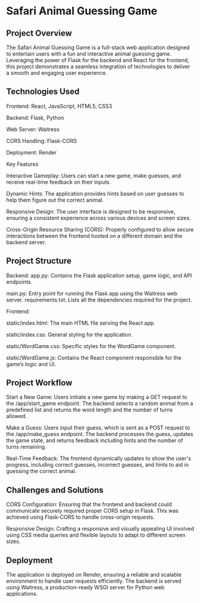 # Safari Animal Guessing Game
## Project Overview
The Safari Animal Guessing Game is a full-stack web application designed to entertain users with a fun and interactive animal guessing game. Leveraging the power of Flask for the backend and React for the frontend, this project demonstrates a seamless integration of technologies to deliver a smooth and engaging user experience.

## Technologies Used
Frontend: React, JavaScript, HTML5, CSS3

Backend: Flask, Python

Web Server: Waitress

CORS Handling: Flask-CORS

Deployment: Render

Key Features

Interactive Gameplay: Users can start a new game, make guesses, and receive real-time feedback on their inputs.

Dynamic Hints: The application provides hints based on user guesses to help them figure out the correct animal.

Responsive Design: The user interface is designed to be responsive, ensuring a consistent experience across various devices and screen sizes.

Cross-Origin Resource Sharing (CORS): Properly configured to allow secure interactions between the frontend hosted on a different domain and the backend server.

## Project Structure
Backend:
app.py: Contains the Flask application setup, game logic, and API endpoints.

main.py: Entry point for running the Flask app using the Waitress web server.
requirements.txt: Lists all the dependencies required for the project.

Frontend:

static/index.html: The main HTML file serving the React app.

static/index.css: General styling for the application.

static/WordGame.css: Specific styles for the WordGame component.

static/WordGame.js: Contains the React component responsible for the game’s logic and UI.

## Project Workflow

Start a New Game: Users initiate a new game by making a GET request to the /app/start_game endpoint. The backend selects a random animal from a predefined list and returns the word length and the number of turns allowed.

Make a Guess: Users input their guess, which is sent as a POST request to the /app/make_guess endpoint. The backend processes the guess, updates the game state, and returns feedback including hints and the number of turns remaining.

Real-Time Feedback: The frontend dynamically updates to show the user's progress, including correct guesses, incorrect guesses, and hints to aid in guessing the correct animal.

## Challenges and Solutions

CORS Configuration: Ensuring that the frontend and backend could communicate securely required proper CORS setup in Flask. This was achieved using Flask-CORS to handle cross-origin requests.

Responsive Design: Crafting a responsive and visually appealing UI involved using CSS media queries and flexible layouts to adapt to different screen sizes.

## Deployment

The application is deployed on Render, ensuring a reliable and scalable environment to handle user requests efficiently. The backend is served using Waitress, a production-ready WSGI server for Python web applications.

